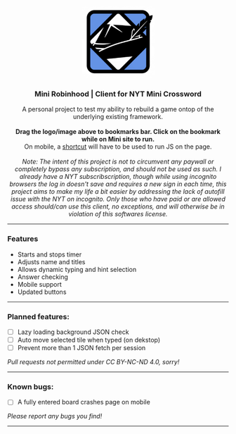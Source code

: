 <br>

<p align="center">
  <a href="javascript:(function()%7Blet%20timerInterval%20%3D%20null%3B%0Alet%20seconds%20%3D%200%3B%0Alet%20minutes%20%3D%200%3B%0A%0Aconst%20heading%20%3D%20document.querySelector('h1.pz-moment__description.small.karnak')%3B%0Aif%20(heading)%20%7B%0A%20%20%20%20heading.textContent%20%3D%20'Made%20available%20via%20sambender.net'%3B%0A%7D%0A%0Aconst%20bylineDiv%20%3D%20document.querySelector('.xwd__details--byline')%3B%0A%0Aif%20(bylineDiv)%20%7B%0A%20%20%20%20const%20newSpan%20%3D%20document.createElement('span')%3B%0A%20%20%20%20newSpan.textContent%20%3D%20'Made%20Available%20by%20Sam%20Bender'%3B%0A%0A%20%20%20%20bylineDiv.appendChild(newSpan)%3B%0A%7D%0A%0A%0Afunction%20areAllSquaresFilled()%20%7B%0A%20%20%20%20const%20allPlayableCells%20%3D%20document.querySelectorAll('g.xwd__cell%20rect.xwd__cell--cell')%3B%0A%20%20%20%20let%20filledCount%20%3D%200%3B%0A%0A%20%20%20%20allPlayableCells.forEach(cell%20%3D%3E%20%7B%0A%20%20%20%20%20%20%20%20const%20cellGroup%20%3D%20cell.closest('g.xwd__cell')%3B%0A%20%20%20%20%20%20%20%20const%20letterTextElement%20%3D%20cellGroup.querySelector('text%5Bdata-testid%3D%22cell-text%22%5D%3Alast-of-type')%3B%0A%0A%20%20%20%20%20%20%20%20if%20(letterTextElement%20%26%26%20letterTextElement.textContent.trim().length%20%3E%200)%20%7B%0A%20%20%20%20%20%20%20%20%20%20%20%20filledCount%2B%2B%3B%0A%20%20%20%20%20%20%20%20%7D%0A%20%20%20%20%7D)%3B%0A%0A%20%20%20%20if%20(filledCount%20%3D%3D%3D%20allPlayableCells.length)%20%7B%0A%20%20%20%20%20%20%20%20console.log(%22All%20letters%20filled!%22)%3B%0A%0A%20%20%20%20%20%20%20%20const%20guessedLetters%20%3D%20%5B%5D%3B%0A%20%20%20%20%20%20%20%20const%20cellGroups%20%3D%20document.querySelectorAll('g.xwd__cell')%3B%0A%0A%20%20%20%20%20%20%20%20cellGroups.forEach(group%20%3D%3E%20%7B%0A%20%20%20%20%20%20%20%20%20%20%20%20const%20textElements%20%3D%20group.querySelectorAll('text')%3B%0A%20%20%20%20%20%20%20%20%20%20%20%20if%20(textElements.length%20%3E%201)%20%7B%0A%20%20%20%20%20%20%20%20%20%20%20%20%20%20%20%20const%20lastTextElement%20%3D%20textElements%5BtextElements.length%20-%201%5D%3B%0A%20%20%20%20%20%20%20%20%20%20%20%20%20%20%20%20const%20letter%20%3D%20lastTextElement.textContent.trim()%3B%0A%20%20%20%20%20%20%20%20%20%20%20%20%20%20%20%20guessedLetters.push(letter%20%7C%7C%20'')%3B%0A%20%20%20%20%20%20%20%20%20%20%20%20%7D%20else%20%7B%0A%20%20%20%20%20%20%20%20%20%20%20%20%20%20%20%20guessedLetters.push('')%3B%0A%20%20%20%20%20%20%20%20%20%20%20%20%7D%0A%20%20%20%20%20%20%20%20%7D)%3B%0A%0A%20%20%20%20%20%20%20%20async%20function%20checkPuzzleCorrect()%20%7B%0A%20%20%20%20%20%20%20%20%20%20%20%20try%20%7B%0A%20%20%20%20%20%20%20%20%20%20%20%20%20%20%20%20const%20response%20%3D%20await%20fetch('https%3A%2F%2Fwww.nytimes.com%2Fsvc%2Fcrosswords%2Fv6%2Fpuzzle%2Fmini.json')%3B%0A%20%20%20%20%20%20%20%20%20%20%20%20%20%20%20%20if%20(!response.ok)%20throw%20new%20Error('Network%20response%20was%20not%20ok')%3B%0A%0A%20%20%20%20%20%20%20%20%20%20%20%20%20%20%20%20const%20data%20%3D%20await%20response.json()%3B%0A%20%20%20%20%20%20%20%20%20%20%20%20%20%20%20%20const%20correctLetters%20%3D%20data.body%5B0%5D.cells.map(cell%20%3D%3E%20cell.answer%20%7C%7C%20'')%3B%0A%0A%20%20%20%20%20%20%20%20%20%20%20%20%20%20%20%20const%20allMatch%20%3D%20guessedLetters.length%20%3D%3D%3D%20correctLetters.length%20%26%26%0A%20%20%20%20%20%20%20%20%20%20%20%20%20%20%20%20%20%20%20%20guessedLetters.every((letter%2C%20idx)%20%3D%3E%20letter.toUpperCase()%20%3D%3D%3D%20correctLetters%5Bidx%5D.toUpperCase())%3B%0A%0A%20%20%20%20%20%20%20%20%20%20%20%20%20%20%20%20if%20(allMatch)%20%7B%0A%20%20%20%20%20%20%20%20%20%20%20%20%20%20%20%20%20%20%20%20if%20(timerInterval)%20%7B%0A%20%20%20%20%20%20%20%20%20%20%20%20%20%20%20%20%20%20%20%20%20%20%20%20clearInterval(timerInterval)%3B%0A%20%20%20%20%20%20%20%20%20%20%20%20%20%20%20%20%20%20%20%20%7D%0A%0A%20%20%20%20%20%20%20%20%20%20%20%20%20%20%20%20%20%20%20%20const%20formattedSeconds%20%3D%20seconds%20%3C%2010%20%3F%20%600%24%7Bseconds%7D%60%20%3A%20seconds%3B%0A%20%20%20%20%20%20%20%20%20%20%20%20%20%20%20%20%20%20%20%20const%20formattedMinutes%20%3D%20minutes%20%3C%2010%20%3F%20%60%24%7Bminutes%7D%60%20%3A%20minutes%3B%0A%0A%20%20%20%20%20%20%20%20%20%20%20%20%20%20%20%20%20%20%20%20(function()%20%7B%0A%20%20%20%20%20%20%20%20%20%20%20%20%20%20%20%20%20%20%20%20%20%20%20%20const%20popup%20%3D%20document.createElement('div')%3B%0A%20%20%20%20%20%20%20%20%20%20%20%20%20%20%20%20%20%20%20%20%20%20%20%20popup.style.position%20%3D%20'fixed'%3B%0A%20%20%20%20%20%20%20%20%20%20%20%20%20%20%20%20%20%20%20%20%20%20%20%20popup.style.top%20%3D%20'50%25'%3B%0A%20%20%20%20%20%20%20%20%20%20%20%20%20%20%20%20%20%20%20%20%20%20%20%20popup.style.left%20%3D%20'50%25'%3B%0A%20%20%20%20%20%20%20%20%20%20%20%20%20%20%20%20%20%20%20%20%20%20%20%20popup.style.transform%20%3D%20'translate(-50%25%2C%20-50%25)'%3B%0A%20%20%20%20%20%20%20%20%20%20%20%20%20%20%20%20%20%20%20%20%20%20%20%20popup.style.width%20%3D%20'200px'%3B%0A%20%20%20%20%20%20%20%20%20%20%20%20%20%20%20%20%20%20%20%20%20%20%20%20popup.style.height%20%3D%20'200px'%3B%0A%20%20%20%20%20%20%20%20%20%20%20%20%20%20%20%20%20%20%20%20%20%20%20%20popup.style.backgroundColor%20%3D%20'%236493e6'%3B%0A%20%20%20%20%20%20%20%20%20%20%20%20%20%20%20%20%20%20%20%20%20%20%20%20popup.style.color%20%3D%20'white'%3B%0A%20%20%20%20%20%20%20%20%20%20%20%20%20%20%20%20%20%20%20%20%20%20%20%20popup.style.display%20%3D%20'flex'%3B%0A%20%20%20%20%20%20%20%20%20%20%20%20%20%20%20%20%20%20%20%20%20%20%20%20popup.style.flexDirection%20%3D%20'column'%3B%0A%20%20%20%20%20%20%20%20%20%20%20%20%20%20%20%20%20%20%20%20%20%20%20%20popup.style.justifyContent%20%3D%20'center'%3B%0A%20%20%20%20%20%20%20%20%20%20%20%20%20%20%20%20%20%20%20%20%20%20%20%20popup.style.alignItems%20%3D%20'center'%3B%0A%20%20%20%20%20%20%20%20%20%20%20%20%20%20%20%20%20%20%20%20%20%20%20%20popup.style.borderRadius%20%3D%20'8px'%3B%0A%20%20%20%20%20%20%20%20%20%20%20%20%20%20%20%20%20%20%20%20%20%20%20%20popup.style.boxShadow%20%3D%20'0%204px%2010px%20rgba(0%2C0%2C0%2C0.3)'%3B%0A%20%20%20%20%20%20%20%20%20%20%20%20%20%20%20%20%20%20%20%20%20%20%20%20popup.style.fontFamily%20%3D%20'sans-serif'%3B%0A%20%20%20%20%20%20%20%20%20%20%20%20%20%20%20%20%20%20%20%20%20%20%20%20popup.style.zIndex%20%3D%20'9999'%3B%0A%0A%20%20%20%20%20%20%20%20%20%20%20%20%20%20%20%20%20%20%20%20%20%20%20%20const%20msg1%20%3D%20document.createElement('div')%3B%0A%20%20%20%20%20%20%20%20%20%20%20%20%20%20%20%20%20%20%20%20%20%20%20%20msg1.textContent%20%3D%20'Well%20done!'%3B%0A%0A%20%20%20%20%20%20%20%20%20%20%20%20%20%20%20%20%20%20%20%20%20%20%20%20const%20msg2%20%3D%20document.createElement('div')%3B%0A%20%20%20%20%20%20%20%20%20%20%20%20%20%20%20%20%20%20%20%20%20%20%20%20msg2.textContent%20%3D%20%60%24%7BformattedMinutes%7D%3A%24%7BformattedSeconds%7D%60%3B%0A%0A%20%20%20%20%20%20%20%20%20%20%20%20%20%20%20%20%20%20%20%20%20%20%20%20const%20btn%20%3D%20document.createElement('button')%3B%0A%20%20%20%20%20%20%20%20%20%20%20%20%20%20%20%20%20%20%20%20%20%20%20%20btn.textContent%20%3D%20'Close'%3B%0A%20%20%20%20%20%20%20%20%20%20%20%20%20%20%20%20%20%20%20%20%20%20%20%20btn.style.marginTop%20%3D%20'10px'%3B%0A%20%20%20%20%20%20%20%20%20%20%20%20%20%20%20%20%20%20%20%20%20%20%20%20btn.style.padding%20%3D%20'5px%2010px'%3B%0A%20%20%20%20%20%20%20%20%20%20%20%20%20%20%20%20%20%20%20%20%20%20%20%20btn.style.border%20%3D%20'none'%3B%0A%20%20%20%20%20%20%20%20%20%20%20%20%20%20%20%20%20%20%20%20%20%20%20%20btn.style.borderRadius%20%3D%20'4px'%3B%0A%20%20%20%20%20%20%20%20%20%20%20%20%20%20%20%20%20%20%20%20%20%20%20%20btn.style.cursor%20%3D%20'pointer'%3B%0A%0A%20%20%20%20%20%20%20%20%20%20%20%20%20%20%20%20%20%20%20%20%20%20%20%20btn.addEventListener('click'%2C%20()%20%3D%3E%20%7B%0A%20%20%20%20%20%20%20%20%20%20%20%20%20%20%20%20%20%20%20%20%20%20%20%20%20%20%20%20popup.remove()%3B%0A%20%20%20%20%20%20%20%20%20%20%20%20%20%20%20%20%20%20%20%20%20%20%20%20%7D)%3B%0A%0A%20%20%20%20%20%20%20%20%20%20%20%20%20%20%20%20%20%20%20%20%20%20%20%20popup.appendChild(msg1)%3B%0A%20%20%20%20%20%20%20%20%20%20%20%20%20%20%20%20%20%20%20%20%20%20%20%20popup.appendChild(msg2)%3B%0A%20%20%20%20%20%20%20%20%20%20%20%20%20%20%20%20%20%20%20%20%20%20%20%20popup.appendChild(btn)%3B%0A%0A%20%20%20%20%20%20%20%20%20%20%20%20%20%20%20%20%20%20%20%20%20%20%20%20document.body.appendChild(popup)%3B%0A%20%20%20%20%20%20%20%20%20%20%20%20%20%20%20%20%20%20%20%20%7D)()%3B%0A%0A%20%20%20%20%20%20%20%20%20%20%20%20%20%20%20%20%7D%20else%20%7B%0A%20%20%20%20%20%20%20%20%20%20%20%20%20%20%20%20%20%20%20%20(function()%20%7B%0A%0A%20%20%20%20%20%20%20%20%20%20%20%20%20%20%20%20%20%20%20%20%20%20%20%20const%20popup%20%3D%20document.createElement('div')%3B%0A%20%20%20%20%20%20%20%20%20%20%20%20%20%20%20%20%20%20%20%20%20%20%20%20popup.style.position%20%3D%20'fixed'%3B%0A%20%20%20%20%20%20%20%20%20%20%20%20%20%20%20%20%20%20%20%20%20%20%20%20popup.style.top%20%3D%20'50%25'%3B%0A%20%20%20%20%20%20%20%20%20%20%20%20%20%20%20%20%20%20%20%20%20%20%20%20popup.style.left%20%3D%20'50%25'%3B%0A%20%20%20%20%20%20%20%20%20%20%20%20%20%20%20%20%20%20%20%20%20%20%20%20popup.style.transform%20%3D%20'translate(-50%25%2C%20-50%25)'%3B%0A%20%20%20%20%20%20%20%20%20%20%20%20%20%20%20%20%20%20%20%20%20%20%20%20popup.style.width%20%3D%20'200px'%3B%0A%20%20%20%20%20%20%20%20%20%20%20%20%20%20%20%20%20%20%20%20%20%20%20%20popup.style.height%20%3D%20'200px'%3B%0A%20%20%20%20%20%20%20%20%20%20%20%20%20%20%20%20%20%20%20%20%20%20%20%20popup.style.backgroundColor%20%3D%20'%236493e6'%3B%0A%20%20%20%20%20%20%20%20%20%20%20%20%20%20%20%20%20%20%20%20%20%20%20%20popup.style.color%20%3D%20'white'%3B%0A%20%20%20%20%20%20%20%20%20%20%20%20%20%20%20%20%20%20%20%20%20%20%20%20popup.style.display%20%3D%20'flex'%3B%0A%20%20%20%20%20%20%20%20%20%20%20%20%20%20%20%20%20%20%20%20%20%20%20%20popup.style.flexDirection%20%3D%20'column'%3B%0A%20%20%20%20%20%20%20%20%20%20%20%20%20%20%20%20%20%20%20%20%20%20%20%20popup.style.justifyContent%20%3D%20'center'%3B%0A%20%20%20%20%20%20%20%20%20%20%20%20%20%20%20%20%20%20%20%20%20%20%20%20popup.style.alignItems%20%3D%20'center'%3B%0A%20%20%20%20%20%20%20%20%20%20%20%20%20%20%20%20%20%20%20%20%20%20%20%20popup.style.borderRadius%20%3D%20'8px'%3B%0A%20%20%20%20%20%20%20%20%20%20%20%20%20%20%20%20%20%20%20%20%20%20%20%20popup.style.boxShadow%20%3D%20'0%204px%2010px%20rgba(0%2C0%2C0%2C0.3)'%3B%0A%20%20%20%20%20%20%20%20%20%20%20%20%20%20%20%20%20%20%20%20%20%20%20%20popup.style.fontFamily%20%3D%20'sans-serif'%3B%0A%20%20%20%20%20%20%20%20%20%20%20%20%20%20%20%20%20%20%20%20%20%20%20%20popup.style.zIndex%20%3D%20'9999'%3B%0A%0A%20%20%20%20%20%20%20%20%20%20%20%20%20%20%20%20%20%20%20%20%20%20%20%20const%20msg1%20%3D%20document.createElement('div')%3B%0A%20%20%20%20%20%20%20%20%20%20%20%20%20%20%20%20%20%20%20%20%20%20%20%20msg1.textContent%20%3D%20'Not%20quite!'%3B%0A%0A%20%20%20%20%20%20%20%20%20%20%20%20%20%20%20%20%20%20%20%20%20%20%20%20const%20btn%20%3D%20document.createElement('button')%3B%0A%20%20%20%20%20%20%20%20%20%20%20%20%20%20%20%20%20%20%20%20%20%20%20%20btn.textContent%20%3D%20'Close'%3B%0A%20%20%20%20%20%20%20%20%20%20%20%20%20%20%20%20%20%20%20%20%20%20%20%20btn.style.marginTop%20%3D%20'10px'%3B%0A%20%20%20%20%20%20%20%20%20%20%20%20%20%20%20%20%20%20%20%20%20%20%20%20btn.style.padding%20%3D%20'5px%2010px'%3B%0A%20%20%20%20%20%20%20%20%20%20%20%20%20%20%20%20%20%20%20%20%20%20%20%20btn.style.border%20%3D%20'none'%3B%0A%20%20%20%20%20%20%20%20%20%20%20%20%20%20%20%20%20%20%20%20%20%20%20%20btn.style.borderRadius%20%3D%20'4px'%3B%0A%20%20%20%20%20%20%20%20%20%20%20%20%20%20%20%20%20%20%20%20%20%20%20%20btn.style.cursor%20%3D%20'pointer'%3B%0A%0A%20%20%20%20%20%20%20%20%20%20%20%20%20%20%20%20%20%20%20%20%20%20%20%20btn.addEventListener('click'%2C%20()%20%3D%3E%20%7B%0A%20%20%20%20%20%20%20%20%20%20%20%20%20%20%20%20%20%20%20%20%20%20%20%20%20%20%20%20popup.remove()%3B%0A%20%20%20%20%20%20%20%20%20%20%20%20%20%20%20%20%20%20%20%20%20%20%20%20%7D)%3B%0A%0A%20%20%20%20%20%20%20%20%20%20%20%20%20%20%20%20%20%20%20%20%20%20%20%20popup.appendChild(msg1)%3B%0A%20%20%20%20%20%20%20%20%20%20%20%20%20%20%20%20%20%20%20%20%20%20%20%20popup.appendChild(btn)%3B%0A%0A%20%20%20%20%20%20%20%20%20%20%20%20%20%20%20%20%20%20%20%20%20%20%20%20document.body.appendChild(popup)%3B%0A%20%20%20%20%20%20%20%20%20%20%20%20%20%20%20%20%20%20%20%20%7D)()%3B%0A%0A%20%20%20%20%20%20%20%20%20%20%20%20%20%20%20%20%7D%0A%0A%20%20%20%20%20%20%20%20%20%20%20%20%7D%20catch%20(error)%20%7B%0A%20%20%20%20%20%20%20%20%20%20%20%20%20%20%20%20console.error('Error%20fetching%20puzzle%20data%3A'%2C%20error)%3B%0A%20%20%20%20%20%20%20%20%20%20%20%20%7D%0A%20%20%20%20%20%20%20%20%7D%0A%0A%20%20%20%20%20%20%20%20checkPuzzleCorrect()%3B%0A%20%20%20%20%20%20%20%20return%20true%3B%0A%20%20%20%20%7D%0A%20%20%20%20return%20false%3B%0A%7D%0A%0A%0Afunction%20updateHintBox(clueNumber%2C%20direction%2C%20clueText)%20%7B%0A%20%20%20%20const%20hintbox%20%3D%20document.querySelector('.xwd__clue-bar-desktop--bar')%3B%0A%20%20%20%20if%20(hintbox)%20%7B%0A%20%20%20%20%20%20%20%20const%20newContent%20%3D%20%60%0A%20%20%20%20%20%20%3Cdiv%20class%3D%22xwd__clue-bar-desktop--number%22%3E%24%7BclueNumber%7D%24%7Bdirection%7D%3C%2Fdiv%3E%0A%20%20%20%20%20%20%3Cdiv%20class%3D%22xwd__clue-bar-desktop--text%20xwd__clue-format%22%3E%24%7BclueText%7D%3C%2Fdiv%3E%0A%20%20%20%20%60%3B%0A%20%20%20%20%20%20%20%20hintbox.innerHTML%20%3D%20newContent%3B%0A%20%20%20%20%7D%0A%7D%0A%0Aconst%20newButton%20%3D%20document.createElement('button')%3B%0AnewButton.type%20%3D%20'button'%3B%0AnewButton.className%20%3D%20'pz-moment__button'%3B%0AnewButton.setAttribute('aria-disabled'%2C%20'false')%3B%0AnewButton.setAttribute('aria-label'%2C%20'Play')%3B%0AnewButton.style.backgroundColor%20%3D%20'%23000000'%3B%0A%0Aconst%20span%20%3D%20document.createElement('span')%3B%0Aspan.textContent%20%3D%20'Play'%3B%0AnewButton.appendChild(span)%3B%0A%0A%0Aconst%20container%20%3D%20document.querySelector('.xwd__modal--button-container')%3B%0Aif%20(container)%20%7B%0A%20%20%20%20container.prepend(newButton)%3B%0A%7D%0A%0A%0Aconst%20subscribeButton%20%3D%20document.querySelector('.pz-moment__button%5Baria-label%3D%22Subscribe%22%5D')%3B%0Aif%20(subscribeButton)%20%7B%0A%20%20%20%20subscribeButton.remove()%3B%0A%7D%0Aconst%20loginButton%20%3D%20document.querySelector('.pz-moment__button%5Baria-label%3D%22Log%20in%22%5D')%3B%0Aif%20(loginButton)%20%7B%0A%20%20%20%20loginButton.remove()%3B%0A%7D%0A%0Aconst%20clueListItems%20%3D%20document.querySelectorAll('li.xwd__clue--li')%3B%0AclueListItems.forEach(clue%20%3D%3E%20%7B%0A%20%20%20%20clue.addEventListener('click'%2C%20(event)%20%3D%3E%20%7B%0A%20%20%20%20%20%20%20%20const%20clueListItem%20%3D%20event.currentTarget%3B%0A%20%20%20%20%20%20%20%20let%20direction%20%3D%20''%3B%0A%20%20%20%20%20%20%20%20const%20parentList%20%3D%20clueListItem.closest('.xwd__clue-list--wrapper')%3B%0A%20%20%20%20%20%20%20%20if%20(parentList)%20%7B%0A%20%20%20%20%20%20%20%20%20%20%20%20const%20titleElement%20%3D%20parentList.querySelector('.xwd__clue-list--title')%3B%0A%20%20%20%20%20%20%20%20%20%20%20%20if%20(titleElement)%20%7B%0A%20%20%20%20%20%20%20%20%20%20%20%20%20%20%20%20direction%20%3D%20titleElement.textContent.trim().toLowerCase()%3B%0A%20%20%20%20%20%20%20%20%20%20%20%20%20%20%20%20direction%20%3D%20direction%20%3D%3D%3D%20'across'%20%3F%20'A'%20%3A%20'D'%3B%0A%20%20%20%20%20%20%20%20%20%20%20%20%7D%0A%20%20%20%20%20%20%20%20%7D%0A%20%20%20%20%20%20%20%20const%20clueNumber%20%3D%20clueListItem.querySelector('.xwd__clue--label').textContent.trim()%3B%0A%20%20%20%20%20%20%20%20const%20clueText%20%3D%20clueListItem.querySelector('.xwd__clue--text').textContent.trim()%3B%0A%20%20%20%20%20%20%20%20updateHintBox(clueNumber%2C%20direction%2C%20clueText)%3B%0A%20%20%20%20%7D)%3B%0A%7D)%3B%0A%0Aconst%20board%20%3D%20document.querySelector('.xwd__board--content')%3B%0Aif%20(board)%20%7B%0A%20%20%20%20board.addEventListener('click'%2C%20()%20%3D%3E%20%7B%0A%20%20%20%20%20%20%20%20setTimeout(()%20%3D%3E%20%7B%0A%20%20%20%20%20%20%20%20%20%20%20%20const%20selectedCell%20%3D%20document.querySelector('rect.xwd__cell--selected%5Brole%3D%22cell%22%5D')%3B%0A%20%20%20%20%20%20%20%20%20%20%20%20if%20(selectedCell)%20%7B%0A%20%20%20%20%20%20%20%20%20%20%20%20%20%20%20%20const%20ariaLabel%20%3D%20selectedCell.getAttribute('aria-label')%3B%0A%20%20%20%20%20%20%20%20%20%20%20%20%20%20%20%20const%20match%20%3D%20ariaLabel.match(%2F(%5Cd%2B%5BAD%5D)%3A%5Cs(.%2B%3F)%2C%2F)%3B%0A%20%20%20%20%20%20%20%20%20%20%20%20%20%20%20%20if%20(match%20%26%26%20match%5B1%5D%20%26%26%20match%5B2%5D)%20%7B%0A%20%20%20%20%20%20%20%20%20%20%20%20%20%20%20%20%20%20%20%20const%20clueNumberAndDirection%20%3D%20match%5B1%5D%3B%0A%20%20%20%20%20%20%20%20%20%20%20%20%20%20%20%20%20%20%20%20const%20clueText%20%3D%20match%5B2%5D%3B%0A%20%20%20%20%20%20%20%20%20%20%20%20%20%20%20%20%20%20%20%20const%20direction%20%3D%20clueNumberAndDirection.slice(-1)%3B%0A%20%20%20%20%20%20%20%20%20%20%20%20%20%20%20%20%20%20%20%20const%20clueNumber%20%3D%20clueNumberAndDirection.slice(0%2C%20-1)%3B%0A%20%20%20%20%20%20%20%20%20%20%20%20%20%20%20%20%20%20%20%20updateHintBox(clueNumber%2C%20direction%2C%20clueText)%3B%0A%20%20%20%20%20%20%20%20%20%20%20%20%20%20%20%20%7D%0A%20%20%20%20%20%20%20%20%20%20%20%20%7D%0A%20%20%20%20%20%20%20%20%7D%2C%2050)%3B%0A%20%20%20%20%7D)%3B%0A%7D%0A%0Adocument.addEventListener('keydown'%2C%20(event)%20%3D%3E%20%7B%0A%20%20%20%20const%20key%20%3D%20event.key.toUpperCase()%3B%0A%20%20%20%20const%20isLetter%20%3D%20%2F%5E%5BA-Z%5D%24%2F.test(key)%3B%0A%0A%20%20%20%20if%20(!isLetter)%20%7B%0A%20%20%20%20%20%20%20%20return%3B%0A%20%20%20%20%7D%0A%0A%20%20%20%20const%20selectedCellRect%20%3D%20document.querySelector('rect.xwd__cell--selected')%3B%0A%0A%20%20%20%20if%20(selectedCellRect)%20%7B%0A%20%20%20%20%20%20%20%20const%20cellGroup%20%3D%20selectedCellRect.closest('g.xwd__cell')%3B%0A%20%20%20%20%20%20%20%20const%20letterTextElement%20%3D%20cellGroup.querySelector('text%5Bdata-testid%3D%22cell-text%22%5D%3Alast-of-type')%3B%0A%0A%20%20%20%20%20%20%20%20if%20(letterTextElement)%20%7B%0A%20%20%20%20%20%20%20%20%20%20%20%20const%20hiddenText%20%3D%20letterTextElement.querySelector('.xwd__cell--hidden')%3B%0A%20%20%20%20%20%20%20%20%20%20%20%20if%20(hiddenText)%20%7B%0A%20%20%20%20%20%20%20%20%20%20%20%20%20%20%20%20hiddenText.textContent%20%3D%20key%3B%0A%20%20%20%20%20%20%20%20%20%20%20%20%7D%0A%20%20%20%20%20%20%20%20%20%20%20%20letterTextElement.innerHTML%20%3D%20%60%3Ctext%20class%3D%22xwd__cell--hidden%22%20aria-live%3D%22polite%22%3E%24%7Bkey%7D%3C%2Ftext%3E%24%7Bkey%7D%60%3B%0A%0A%20%20%20%20%20%20%20%20%20%20%20%20areAllSquaresFilled()%3B%0A%20%20%20%20%20%20%20%20%7D%0A%20%20%20%20%7D%0A%7D)%3B%0A%0A%0AnewButton.addEventListener('click'%2C%20()%20%3D%3E%20%7B%0A%20%20%20%20document.querySelectorAll('.xwd__modal--wrapper').forEach(el%20%3D%3E%20el.remove())%3B%0A%0A%20%20%20%20const%20elements%20%3D%20document.querySelectorAll('.xwd__clue-list--obscured')%3B%0A%20%20%20%20elements.forEach(el%20%3D%3E%20%7B%0A%20%20%20%20%20%20%20%20el.classList.remove('xwd__clue-list--obscured')%3B%0A%20%20%20%20%7D)%3B%0A%0A%20%20%20%20const%20modal%20%3D%20document.querySelector('.modal-system-container.start-modal-container')%3B%0A%20%20%20%20if%20(modal)%20%7B%0A%20%20%20%20%20%20%20%20modal.remove()%3B%0A%20%20%20%20%20%20%20%20console.log('Modal%20removed.')%3B%0A%20%20%20%20%7D%20else%20%7B%0A%20%20%20%20%20%20%20%20console.log('Modal%20not%20found.')%3B%0A%20%20%20%20%7D%0A%0A%20%20%20%20seconds%20%3D%200%3B%0A%20%20%20%20minutes%20%3D%200%3B%0A%20%20%20%20timerInterval%20%3D%20setInterval(()%20%3D%3E%20%7B%0A%20%20%20%20%20%20%20%20seconds%2B%2B%3B%0A%20%20%20%20%20%20%20%20if%20(seconds%20%3D%3D%3D%2060)%20%7B%0A%20%20%20%20%20%20%20%20%20%20%20%20minutes%2B%2B%3B%0A%20%20%20%20%20%20%20%20%20%20%20%20seconds%20%3D%200%3B%0A%20%20%20%20%20%20%20%20%7D%0A%20%20%20%20%20%20%20%20const%20formattedSeconds%20%3D%20seconds%20%3C%2010%20%3F%20%600%24%7Bseconds%7D%60%20%3A%20seconds%3B%0A%20%20%20%20%20%20%20%20const%20formattedMinutes%20%3D%20minutes%20%3C%2010%20%3F%20%60%24%7Bminutes%7D%60%20%3A%20minutes%3B%0A%20%20%20%20%20%20%20%20const%20timerElement%20%3D%20document.querySelector('.timer-count')%3B%0A%20%20%20%20%20%20%20%20if%20(timerElement)%20%7B%0A%20%20%20%20%20%20%20%20%20%20%20%20timerElement.textContent%20%3D%20%60%24%7BformattedMinutes%7D%3A%24%7BformattedSeconds%7D%60%3B%0A%20%20%20%20%20%20%20%20%7D%0A%20%20%20%20%7D%2C%201000)%3B%0A%0A%20%20%20%20const%20hintbox%20%3D%20document.querySelector('.xwd__clue-bar-desktop--bar')%3B%0A%20%20%20%20if%20(hintbox)%20%7B%0A%20%20%20%20%20%20%20%20hintbox.classList.remove('obscured')%3B%0A%20%20%20%20%20%20%20%20hintbox.classList.add('xwd__clue-format')%3B%0A%20%20%20%20%7D%0A%0A%20%20%20%20const%20firstClue%20%3D%20document.querySelector('li.xwd__clue--li')%3B%0A%20%20%20%20if%20(firstClue)%20%7B%0A%20%20%20%20%20%20%20%20firstClue.click()%3B%0A%20%20%20%20%7D%0A%7D)%3B%7D)()%3B">
   <img src="https://github.com/ssambender/mini-robinhood/blob/main/nyt%20robinhood%20logo.png?raw=true" alt="Mini Robinhood" height="165">
  </a>
</p>

<h3 align="center">Mini Robinhood | Client for NYT Mini Crossword</h3>

<p align="center">
A personal project to test my ability to rebuild a game ontop of the underlying existing framework. 
  <br><br>
  <b>Drag the logo/image above to bookmarks bar. Click on the bookmark while on Mini site to run.</b>
  <br>On mobile, a <a href="https://sambender.net">shortcut</a> will have to be used to run JS on the page.
  <br><br>
<i>Note: The intent of this project is not to circumvent any paywall or completely bypass any subscription, and should not be used as such. I already have a NYT subscribscription, though while using incognito browsers the log in doesn't save and requires a new sign in each time, this project aims to make my life a bit easier by addressing the lack of autofill issue with the NYT on incognito. Only those who have paid or are allowed access should/can use this client, no exceptions, and will otherwise be in violation of this softwares license.</i>
 
</p>

___

### Features
- Starts and stops timer
- Adjusts name and titles
- Allows dynamic typing and hint selection
- Answer checking
- Mobile support
- Updated buttons

---


### Planned features:
- [ ] Lazy loading background JSON check
- [ ] Auto move selected tile when typed (on dekstop)
- [ ] Prevent more than 1 JSON fetch per session

_Pull requests not permitted under CC BY-NC-ND 4.0, sorry!_

---


### Known bugs:
- [ ] A fully entered board crashes page on mobile

_Please report any bugs you find!_

---

